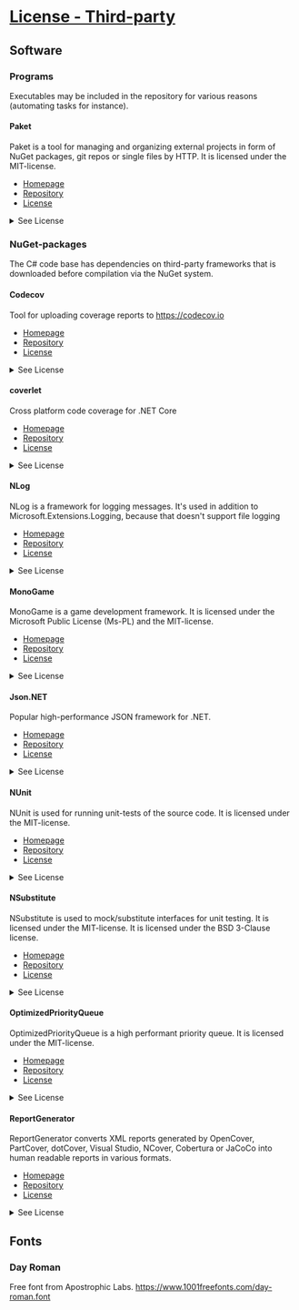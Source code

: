 ﻿# [License - Third-party](https://github.com/LateStartStudio/Hero6/tree/master/docs/license/THIRDPARTY.md)

## Software

### Programs
Executables may be included in the repository for various reasons (automating tasks for instance).

#### Paket
Paket is a tool for managing and organizing external projects in form of NuGet packages, git repos or single files by HTTP. It is licensed under the MIT-license.

* [Homepage](https://fsprojects.github.io/Paket/index.html)
* [Repository](https://github.com/fsprojects/Paket)
* [License](https://github.com/fsprojects/Paket/blob/master/LICENSE.txt)
<details>
  <summary>See License</summary>
  The MIT License (MIT)

  Copyright (c) 2015 Alexander GroÃŸ, Steffen Forkmann

  Permission is hereby granted, free of charge, to any person obtaining a copy
  of this software and associated documentation files (the "Software"), to deal
  in the Software without restriction, including without limitation the rights
  to use, copy, modify, merge, publish, distribute, sublicense, and/or sell
  copies of the Software, and to permit persons to whom the Software is
  furnished to do so, subject to the following conditions:

  The above copyright notice and this permission notice shall be included in
  all copies or substantial portions of the Software.

  THE SOFTWARE IS PROVIDED "AS IS", WITHOUT WARRANTY OF ANY KIND, EXPRESS OR
  IMPLIED, INCLUDING BUT NOT LIMITED TO THE WARRANTIES OF MERCHANTABILITY,
  FITNESS FOR A PARTICULAR PURPOSE AND NONINFRINGEMENT. IN NO EVENT SHALL THE
  AUTHORS OR COPYRIGHT HOLDERS BE LIABLE FOR ANY CLAIM, DAMAGES OR OTHER
  LIABILITY, WHETHER IN AN ACTION OF CONTRACT, TORT OR OTHERWISE, ARISING FROM,
  OUT OF OR IN CONNECTION WITH THE SOFTWARE OR THE USE OR OTHER DEALINGS IN
  THE SOFTWARE.
</details>

### NuGet-packages
The C# code base has dependencies on third-party frameworks that is downloaded before compilation via the NuGet system.

#### Codecov
Tool for uploading coverage reports to https://codecov.io

* [Homepage](https://codecov.io)
* [Repository](https://github.com/codecov/codecov-exe)
* [License](https://github.com/codecov/codecov-exe/blob/master/LICENSE.txt)
<details>
  <summary>See License</summary>
   MIT License

   Copyright (c) 2017 Larz White

   Permission is hereby granted, free of charge, to any person obtaining a copy
   of this software and associated documentation files (the "Software"), to deal
   in the Software without restriction, including without limitation the rights
   to use, copy, modify, merge, publish, distribute, sublicense, and/or sell
   copies of the Software, and to permit persons to whom the Software is
   furnished to do so, subject to the following conditions:

   The above copyright notice and this permission notice shall be included in all
   copies or substantial portions of the Software.

   THE SOFTWARE IS PROVIDED "AS IS", WITHOUT WARRANTY OF ANY KIND, EXPRESS OR
   IMPLIED, INCLUDING BUT NOT LIMITED TO THE WARRANTIES OF MERCHANTABILITY,
   FITNESS FOR A PARTICULAR PURPOSE AND NONINFRINGEMENT. IN NO EVENT SHALL THE
   AUTHORS OR COPYRIGHT HOLDERS BE LIABLE FOR ANY CLAIM, DAMAGES OR OTHER
   LIABILITY, WHETHER IN AN ACTION OF CONTRACT, TORT OR OTHERWISE, ARISING FROM,
   OUT OF OR IN CONNECTION WITH THE SOFTWARE OR THE USE OR OTHER DEALINGS IN THE
   SOFTWARE.
</details>

#### coverlet
Cross platform code coverage for .NET Core

* [Homepage](https://github.com/tonerdo/coverlet)
* [Repository](https://github.com/tonerdo/coverlet)
* [License](https://github.com/tonerdo/coverlet/blob/master/LICENSE)
<details>
  <summary>See License</summary>
   The MIT License (MIT)

   Copyright (c) 2018 Toni Solarin-Sodara

   Permission is hereby granted, free of charge, to any person obtaining a copy
   of this software and associated documentation files (the "Software"), to deal
   in the Software without restriction, including without limitation the rights
   to use, copy, modify, merge, publish, distribute, sublicense, and/or sell
   copies of the Software, and to permit persons to whom the Software is
   furnished to do so, subject to the following conditions:

   The above copyright notice and this permission notice shall be included in all
   copies or substantial portions of the Software.

   THE SOFTWARE IS PROVIDED "AS IS", WITHOUT WARRANTY OF ANY KIND, EXPRESS OR
   IMPLIED, INCLUDING BUT NOT LIMITED TO THE WARRANTIES OF MERCHANTABILITY,
   FITNESS FOR A PARTICULAR PURPOSE AND NONINFRINGEMENT. IN NO EVENT SHALL THE
   AUTHORS OR COPYRIGHT HOLDERS BE LIABLE FOR ANY CLAIM, DAMAGES OR OTHER
   LIABILITY, WHETHER IN AN ACTION OF CONTRACT, TORT OR OTHERWISE, ARISING FROM,
   OUT OF OR IN CONNECTION WITH THE SOFTWARE OR THE USE OR OTHER DEALINGS IN THE
   SOFTWARE.
</details>

#### NLog
NLog is a framework for logging messages. It's used in addition to
Microsoft.Extensions.Logging, because that doesn't support file logging

* [Homepage](https://nlog-project.org/)
* [Repository](https://github.com/NLog/NLog.Extensions.Logging)
* [License](https://github.com/NLog/NLog.Extensions.Logging/blob/master/LICENSE)
<details>
  <summary>See License</summary>
Copyright (c) 2016, NLog
All rights reserved.

Redistribution and use in source and binary forms, with or without
modification, are permitted provided that the following conditions are met:

* Redistributions of source code must retain the above copyright notice, this
  list of conditions and the following disclaimer.

* Redistributions in binary form must reproduce the above copyright notice,
  this list of conditions and the following disclaimer in the documentation
  and/or other materials provided with the distribution.

THIS SOFTWARE IS PROVIDED BY THE COPYRIGHT HOLDERS AND CONTRIBUTORS "AS IS"
AND ANY EXPRESS OR IMPLIED WARRANTIES, INCLUDING, BUT NOT LIMITED TO, THE
IMPLIED WARRANTIES OF MERCHANTABILITY AND FITNESS FOR A PARTICULAR PURPOSE ARE
DISCLAIMED. IN NO EVENT SHALL THE COPYRIGHT HOLDER OR CONTRIBUTORS BE LIABLE
FOR ANY DIRECT, INDIRECT, INCIDENTAL, SPECIAL, EXEMPLARY, OR CONSEQUENTIAL
DAMAGES (INCLUDING, BUT NOT LIMITED TO, PROCUREMENT OF SUBSTITUTE GOODS OR
SERVICES; LOSS OF USE, DATA, OR PROFITS; OR BUSINESS INTERRUPTION) HOWEVER
CAUSED AND ON ANY THEORY OF LIABILITY, WHETHER IN CONTRACT, STRICT LIABILITY,
OR TORT (INCLUDING NEGLIGENCE OR OTHERWISE) ARISING IN ANY WAY OUT OF THE USE
OF THIS SOFTWARE, EVEN IF ADVISED OF THE POSSIBILITY OF SUCH DAMAGE.
</details>

#### MonoGame
MonoGame is a game development framework. It is licensed under the Microsoft Public License (Ms-PL) and the MIT-license.

* [Homepage](http://www.monogame.net/)
* [Repository](https://github.com/mono/MonoGame)
* [License](https://github.com/mono/MonoGame/blob/develop/LICENSE.txt)
<details>
  <summary>See License</summary>
  Microsoft Public License (Ms-PL)
  MonoGame - Copyright © 2009-2016 The MonoGame Team

  All rights reserved.

  This license governs use of the accompanying software. If you use the software,
  you accept this license. If you do not accept the license, do not use the
  software.

  1. Definitions

  The terms "reproduce," "reproduction," "derivative works," and "distribution"
  have the same meaning here as under U.S. copyright law.

  A "contribution" is the original software, or any additions or changes to the
  software.

  A "contributor" is any person that distributes its contribution under this
  license.

  "Licensed patents" are a contributor's patent claims that read directly on its
  contribution.

  2. Grant of Rights

  (A) Copyright Grant- Subject to the terms of this license, including the
  license conditions and limitations in section 3, each contributor grants you a
  non-exclusive, worldwide, royalty-free copyright license to reproduce its
  contribution, prepare derivative works of its contribution, and distribute its
  contribution or any derivative works that you create.

  (B) Patent Grant- Subject to the terms of this license, including the license
  conditions and limitations in section 3, each contributor grants you a
  non-exclusive, worldwide, royalty-free license under its licensed patents to
  make, have made, use, sell, offer for sale, import, and/or otherwise dispose of
  its contribution in the software or derivative works of the contribution in the
  software.

  3. Conditions and Limitations

  (A) No Trademark License- This license does not grant you rights to use any
  contributors' name, logo, or trademarks.

  (B) If you bring a patent claim against any contributor over patents that you
  claim are infringed by the software, your patent license from such contributor
  to the software ends automatically.

  (C) If you distribute any portion of the software, you must retain all
  copyright, patent, trademark, and attribution notices that are present in the
  software.

  (D) If you distribute any portion of the software in source code form, you may
  do so only under this license by including a complete copy of this license with
  your distribution. If you distribute any portion of the software in compiled or
  object code form, you may only do so under a license that complies with this
  license.

  (E) The software is licensed "as-is." You bear the risk of using it. The
  contributors give no express warranties, guarantees or conditions. You may have
  additional consumer rights under your local laws which this license cannot
  change. To the extent permitted under your local laws, the contributors exclude
  the implied warranties of merchantability, fitness for a particular purpose and
  non-infringement.

  -------------------------------------------------------------------------------

  The MIT License (MIT)
  Portions Copyright © The Mono.Xna Team

  Permission is hereby granted, free of charge, to any person obtaining a copy
  of this software and associated documentation files (the "Software"), to deal
  in the Software without restriction, including without limitation the rights
  to use, copy, modify, merge, publish, distribute, sublicense, and/or sell
  copies of the Software, and to permit persons to whom the Software is
  furnished to do so, subject to the following conditions:

  The above copyright notice and this permission notice shall be included in
  all copies or substantial portions of the Software.

  THE SOFTWARE IS PROVIDED "AS IS", WITHOUT WARRANTY OF ANY KIND, EXPRESS OR
  IMPLIED, INCLUDING BUT NOT LIMITED TO THE WARRANTIES OF MERCHANTABILITY,
  FITNESS FOR A PARTICULAR PURPOSE AND NONINFRINGEMENT. IN NO EVENT SHALL THE
  AUTHORS OR COPYRIGHT HOLDERS BE LIABLE FOR ANY CLAIM, DAMAGES OR OTHER
  LIABILITY, WHETHER IN AN ACTION OF CONTRACT, TORT OR OTHERWISE, ARISING FROM,
  OUT OF OR IN CONNECTION WITH THE SOFTWARE OR THE USE OR OTHER DEALINGS IN
  THE SOFTWARE.
</details>

#### Json.NET
Popular high-performance JSON framework for .NET.

* [Homepage](https://www.newtonsoft.com/json)
* [Repository](https://github.com/JamesNK/Newtonsoft.Json)
* [License](https://raw.githubusercontent.com/JamesNK/Newtonsoft.Json/master/LICENSE.md)
<details>
  <summary>See License</summary>
  The MIT License (MIT)

  Copyright (c) 2007 James Newton-King

  Permission is hereby granted, free of charge, to any person obtaining a copy of
  this software and associated documentation files (the "Software"), to deal in
  the Software without restriction, including without limitation the rights to
  use, copy, modify, merge, publish, distribute, sublicense, and/or sell copies of
  the Software, and to permit persons to whom the Software is furnished to do so,
  subject to the following conditions:

  The above copyright notice and this permission notice shall be included in all
  copies or substantial portions of the Software.

  THE SOFTWARE IS PROVIDED "AS IS", WITHOUT WARRANTY OF ANY KIND, EXPRESS OR
  IMPLIED, INCLUDING BUT NOT LIMITED TO THE WARRANTIES OF MERCHANTABILITY, FITNESS
  FOR A PARTICULAR PURPOSE AND NONINFRINGEMENT. IN NO EVENT SHALL THE AUTHORS OR
  COPYRIGHT HOLDERS BE LIABLE FOR ANY CLAIM, DAMAGES OR OTHER LIABILITY, WHETHER
  IN AN ACTION OF CONTRACT, TORT OR OTHERWISE, ARISING FROM, OUT OF OR IN
  CONNECTION WITH THE SOFTWARE OR THE USE OR OTHER DEALINGS IN THE SOFTWARE.
</details>

#### NUnit
NUnit is used for running unit-tests of the source code. It is licensed under the MIT-license.

* [Homepage](http://www.nunit.org/)
* [Repository](https://github.com/nunit/nunit)
* [License](https://github.com/nunit/nunit/blob/master/LICENSE.txt)
<details>
  <summary>See License</summary>
  Copyright (c) 2016 Charlie Poole

  Permission is hereby granted, free of charge, to any person obtaining a copy
  of this software and associated documentation files (the "Software"), to deal
  in the Software without restriction, including without limitation the rights
  to use, copy, modify, merge, publish, distribute, sublicense, and/or sell
  copies of the Software, and to permit persons to whom the Software is
  furnished to do so, subject to the following conditions:

  The above copyright notice and this permission notice shall be included in
  all copies or substantial portions of the Software.

  THE SOFTWARE IS PROVIDED "AS IS", WITHOUT WARRANTY OF ANY KIND, EXPRESS OR
  IMPLIED, INCLUDING BUT NOT LIMITED TO THE WARRANTIES OF MERCHANTABILITY,
  FITNESS FOR A PARTICULAR PURPOSE AND NONINFRINGEMENT. IN NO EVENT SHALL THE
  AUTHORS OR COPYRIGHT HOLDERS BE LIABLE FOR ANY CLAIM, DAMAGES OR OTHER
  LIABILITY, WHETHER IN AN ACTION OF CONTRACT, TORT OR OTHERWISE, ARISING FROM,
  OUT OF OR IN CONNECTION WITH THE SOFTWARE OR THE USE OR OTHER DEALINGS IN
  THE SOFTWARE.
</details>

#### NSubstitute
NSubstitute is used to mock/substitute interfaces for unit testing. It is licensed under the MIT-license. It is licensed under the BSD 3-Clause license.

* [Homepage](http://nsubstitute.github.io/)
* [Repository](https://github.com/nsubstitute/NSubstitute)
* [License](https://github.com/nsubstitute/NSubstitute/blob/master/LICENSE.txt)
<details>
  <summary>See License</summary>
  Copyright (c) 2009 Anthony Egerton (nsubstitute@delfish.com) and David Tchepak (dave@davesquared.net)
  All rights reserved.

  Redistribution and use in source and binary forms, with or without modification,
  are permitted provided that the following conditions are met:

      * Redistributions of source code must retain the above copyright notice,
      this list of conditions and the following disclaimer.
      * Redistributions in binary form must reproduce the above copyright notice,
      this list of conditions and the following disclaimer in the documentation
      and/or other materials provided with the distribution.
      * Neither the names of the copyright holders nor the names of
      contributors may be used to endorse or promote products derived from this
      software without specific prior written permission.

  THIS SOFTWARE IS PROVIDED BY THE COPYRIGHT HOLDERS AND CONTRIBUTORS "AS IS" AND
  ANY EXPRESS OR IMPLIED WARRANTIES, INCLUDING, BUT NOT LIMITED TO, THE IMPLIED
  WARRANTIES OF MERCHANTABILITY AND FITNESS FOR A PARTICULAR PURPOSE ARE
  DISCLAIMED. IN NO EVENT SHALL THE COPYRIGHT OWNER OR CONTRIBUTORS BE LIABLE
  FOR ANY DIRECT, INDIRECT, INCIDENTAL, SPECIAL, EXEMPLARY, OR CONSEQUENTIAL
  DAMAGES (INCLUDING, BUT NOT LIMITED TO, PROCUREMENT OF SUBSTITUTE GOODS OR
  SERVICES; LOSS OF USE, DATA, OR PROFITS; OR BUSINESS INTERRUPTION) HOWEVER
  CAUSED AND ON ANY THEORY OF LIABILITY, WHETHER IN CONTRACT, STRICT LIABILITY,
  OR TORT (INCLUDING NEGLIGENCE OR OTHERWISE) ARISING IN ANY WAY OUT OF THE USE OF
  THIS SOFTWARE, EVEN IF ADVISED OF THE POSSIBILITY OF SUCH DAMAGE.

  [ http://www.opensource.org/licenses/bsd-license.php ]
</details>

#### OptimizedPriorityQueue
OptimizedPriorityQueue is a high performant priority queue. It is licensed under the MIT-license.

* [Homepage](https://github.com/BlueRaja/High-Speed-Priority-Queue-for-C-Sharp)
* [Repository](https://github.com/BlueRaja/High-Speed-Priority-Queue-for-C-Sharp)
* [License](https://github.com/BlueRaja/High-Speed-Priority-Queue-for-C-Sharp/blob/master/LICENSE.txt)
<details>
  <summary>See License</summary>
  The MIT License (MIT)

  Copyright (c) 2013 Daniel "BlueRaja" Pflughoeft

  Permission is hereby granted, free of charge, to any person obtaining a copy
  of this software and associated documentation files (the "Software"), to deal
  in the Software without restriction, including without limitation the rights
  to use, copy, modify, merge, publish, distribute, sublicense, and/or sell
  copies of the Software, and to permit persons to whom the Software is
  furnished to do so, subject to the following conditions:

  The above copyright notice and this permission notice shall be included in
  all copies or substantial portions of the Software.

  THE SOFTWARE IS PROVIDED "AS IS", WITHOUT WARRANTY OF ANY KIND, EXPRESS OR
  IMPLIED, INCLUDING BUT NOT LIMITED TO THE WARRANTIES OF MERCHANTABILITY,
  FITNESS FOR A PARTICULAR PURPOSE AND NONINFRINGEMENT. IN NO EVENT SHALL THE
  AUTHORS OR COPYRIGHT HOLDERS BE LIABLE FOR ANY CLAIM, DAMAGES OR OTHER
  LIABILITY, WHETHER IN AN ACTION OF CONTRACT, TORT OR OTHERWISE, ARISING FROM,
  OUT OF OR IN CONNECTION WITH THE SOFTWARE OR THE USE OR OTHER DEALINGS IN
  THE SOFTWARE.
</details>

#### ReportGenerator
ReportGenerator converts XML reports generated by OpenCover, PartCover, dotCover, Visual Studio, NCover, Cobertura or JaCoCo into human readable reports in various formats.

* [Homepage](https://danielpalme.github.io/ReportGenerator/)
* [Repository](https://github.com/danielpalme/ReportGenerator)
* [License](https://github.com/danielpalme/ReportGenerator/blob/master/LICENSE.txt)
<details>
  <summary>See License</summary>

                                 Apache License
                           Version 2.0, January 2004
                        http://www.apache.org/licenses/

   TERMS AND CONDITIONS FOR USE, REPRODUCTION, AND DISTRIBUTION

   1. Definitions.

      "License" shall mean the terms and conditions for use, reproduction,
      and distribution as defined by Sections 1 through 9 of this document.

      "Licensor" shall mean the copyright owner or entity authorized by
      the copyright owner that is granting the License.

      "Legal Entity" shall mean the union of the acting entity and all
      other entities that control, are controlled by, or are under common
      control with that entity. For the purposes of this definition,
      "control" means (i) the power, direct or indirect, to cause the
      direction or management of such entity, whether by contract or
      otherwise, or (ii) ownership of fifty percent (50%) or more of the
      outstanding shares, or (iii) beneficial ownership of such entity.

      "You" (or "Your") shall mean an individual or Legal Entity
      exercising permissions granted by this License.

      "Source" form shall mean the preferred form for making modifications,
      including but not limited to software source code, documentation
      source, and configuration files.

      "Object" form shall mean any form resulting from mechanical
      transformation or translation of a Source form, including but
      not limited to compiled object code, generated documentation,
      and conversions to other media types.

      "Work" shall mean the work of authorship, whether in Source or
      Object form, made available under the License, as indicated by a
      copyright notice that is included in or attached to the work
      (an example is provided in the Appendix below).

      "Derivative Works" shall mean any work, whether in Source or Object
      form, that is based on (or derived from) the Work and for which the
      editorial revisions, annotations, elaborations, or other modifications
      represent, as a whole, an original work of authorship. For the purposes
      of this License, Derivative Works shall not include works that remain
      separable from, or merely link (or bind by name) to the interfaces of,
      the Work and Derivative Works thereof.

      "Contribution" shall mean any work of authorship, including
      the original version of the Work and any modifications or additions
      to that Work or Derivative Works thereof, that is intentionally
      submitted to Licensor for inclusion in the Work by the copyright owner
      or by an individual or Legal Entity authorized to submit on behalf of
      the copyright owner. For the purposes of this definition, "submitted"
      means any form of electronic, verbal, or written communication sent
      to the Licensor or its representatives, including but not limited to
      communication on electronic mailing lists, source code control systems,
      and issue tracking systems that are managed by, or on behalf of, the
      Licensor for the purpose of discussing and improving the Work, but
      excluding communication that is conspicuously marked or otherwise
      designated in writing by the copyright owner as "Not a Contribution."

      "Contributor" shall mean Licensor and any individual or Legal Entity
      on behalf of whom a Contribution has been received by Licensor and
      subsequently incorporated within the Work.

   2. Grant of Copyright License. Subject to the terms and conditions of
      this License, each Contributor hereby grants to You a perpetual,
      worldwide, non-exclusive, no-charge, royalty-free, irrevocable
      copyright license to reproduce, prepare Derivative Works of,
      publicly display, publicly perform, sublicense, and distribute the
      Work and such Derivative Works in Source or Object form.

   3. Grant of Patent License. Subject to the terms and conditions of
      this License, each Contributor hereby grants to You a perpetual,
      worldwide, non-exclusive, no-charge, royalty-free, irrevocable
      (except as stated in this section) patent license to make, have made,
      use, offer to sell, sell, import, and otherwise transfer the Work,
      where such license applies only to those patent claims licensable
      by such Contributor that are necessarily infringed by their
      Contribution(s) alone or by combination of their Contribution(s)
      with the Work to which such Contribution(s) was submitted. If You
      institute patent litigation against any entity (including a
      cross-claim or counterclaim in a lawsuit) alleging that the Work
      or a Contribution incorporated within the Work constitutes direct
      or contributory patent infringement, then any patent licenses
      granted to You under this License for that Work shall terminate
      as of the date such litigation is filed.

   4. Redistribution. You may reproduce and distribute copies of the
      Work or Derivative Works thereof in any medium, with or without
      modifications, and in Source or Object form, provided that You
      meet the following conditions:

      (a) You must give any other recipients of the Work or
          Derivative Works a copy of this License; and

      (b) You must cause any modified files to carry prominent notices
          stating that You changed the files; and

      (c) You must retain, in the Source form of any Derivative Works
          that You distribute, all copyright, patent, trademark, and
          attribution notices from the Source form of the Work,
          excluding those notices that do not pertain to any part of
          the Derivative Works; and

      (d) If the Work includes a "NOTICE" text file as part of its
          distribution, then any Derivative Works that You distribute must
          include a readable copy of the attribution notices contained
          within such NOTICE file, excluding those notices that do not
          pertain to any part of the Derivative Works, in at least one
          of the following places: within a NOTICE text file distributed
          as part of the Derivative Works; within the Source form or
          documentation, if provided along with the Derivative Works; or,
          within a display generated by the Derivative Works, if and
          wherever such third-party notices normally appear. The contents
          of the NOTICE file are for informational purposes only and
          do not modify the License. You may add Your own attribution
          notices within Derivative Works that You distribute, alongside
          or as an addendum to the NOTICE text from the Work, provided
          that such additional attribution notices cannot be construed
          as modifying the License.

      You may add Your own copyright statement to Your modifications and
      may provide additional or different license terms and conditions
      for use, reproduction, or distribution of Your modifications, or
      for any such Derivative Works as a whole, provided Your use,
      reproduction, and distribution of the Work otherwise complies with
      the conditions stated in this License.

   5. Submission of Contributions. Unless You explicitly state otherwise,
      any Contribution intentionally submitted for inclusion in the Work
      by You to the Licensor shall be under the terms and conditions of
      this License, without any additional terms or conditions.
      Notwithstanding the above, nothing herein shall supersede or modify
      the terms of any separate license agreement you may have executed
      with Licensor regarding such Contributions.

   6. Trademarks. This License does not grant permission to use the trade
      names, trademarks, service marks, or product names of the Licensor,
      except as required for reasonable and customary use in describing the
      origin of the Work and reproducing the content of the NOTICE file.

   7. Disclaimer of Warranty. Unless required by applicable law or
      agreed to in writing, Licensor provides the Work (and each
      Contributor provides its Contributions) on an "AS IS" BASIS,
      WITHOUT WARRANTIES OR CONDITIONS OF ANY KIND, either express or
      implied, including, without limitation, any warranties or conditions
      of TITLE, NON-INFRINGEMENT, MERCHANTABILITY, or FITNESS FOR A
      PARTICULAR PURPOSE. You are solely responsible for determining the
      appropriateness of using or redistributing the Work and assume any
      risks associated with Your exercise of permissions under this License.

   8. Limitation of Liability. In no event and under no legal theory,
      whether in tort (including negligence), contract, or otherwise,
      unless required by applicable law (such as deliberate and grossly
      negligent acts) or agreed to in writing, shall any Contributor be
      liable to You for damages, including any direct, indirect, special,
      incidental, or consequential damages of any character arising as a
      result of this License or out of the use or inability to use the
      Work (including but not limited to damages for loss of goodwill,
      work stoppage, computer failure or malfunction, or any and all
      other commercial damages or losses), even if such Contributor
      has been advised of the possibility of such damages.

   9. Accepting Warranty or Additional Liability. While redistributing
      the Work or Derivative Works thereof, You may choose to offer,
      and charge a fee for, acceptance of support, warranty, indemnity,
      or other liability obligations and/or rights consistent with this
      License. However, in accepting such obligations, You may act only
      on Your own behalf and on Your sole responsibility, not on behalf
      of any other Contributor, and only if You agree to indemnify,
      defend, and hold each Contributor harmless for any liability
      incurred by, or claims asserted against, such Contributor by reason
      of your accepting any such warranty or additional liability.

   END OF TERMS AND CONDITIONS

   APPENDIX: How to apply the Apache License to your work.

      To apply the Apache License to your work, attach the following
      boilerplate notice, with the fields enclosed by brackets "[]"
      replaced with your own identifying information. (Don't include
      the brackets!)  The text should be enclosed in the appropriate
      comment syntax for the file format. We also recommend that a
      file or class name and description of purpose be included on the
      same "printed page" as the copyright notice for easier
      identification within third-party archives.

   Copyright [yyyy] [name of copyright owner]

   Licensed under the Apache License, Version 2.0 (the "License");
   you may not use this file except in compliance with the License.
   You may obtain a copy of the License at

       http://www.apache.org/licenses/LICENSE-2.0

   Unless required by applicable law or agreed to in writing, software
   distributed under the License is distributed on an "AS IS" BASIS,
   WITHOUT WARRANTIES OR CONDITIONS OF ANY KIND, either express or implied.
   See the License for the specific language governing permissions and
   limitations under the License.
</details>

## Fonts

### Day Roman

Free font from Apostrophic Labs. https://www.1001freefonts.com/day-roman.font
